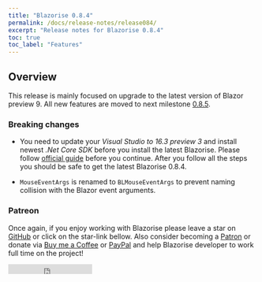 ```yaml
---
title: "Blazorise 0.8.4"
permalink: /docs/release-notes/release084/
excerpt: "Release notes for Blazorise 0.8.4"
toc: true
toc_label: "Features"
---
```


## Overview

This release is mainly focused on upgrade to the latest version of Blazor preview 9. All new features are moved to next milestone [0.8.5](https://github.com/Megabit/Blazorise/milestone/21).

### Breaking changes

- You need to update your _Visual Studio to 16.3 preview 3_ and install newest _.Net Core SDK_ before you install the latest Blazorise. Please follow [official guide](https://devblogs.microsoft.com/aspnet/asp-net-core-and-blazor-updates-in-net-core-3-0-preview-9/) before you continue. After you follow all the steps you should be safe to get the latest Blazorise 0.8.4.

- `MouseEventArgs` is renamed to `BLMouseEventArgs` to prevent naming collision with the Blazor event arguments.

### Patreon

Once again, if you enjoy working with Blazorise please leave a star on [GitHub](https://github.com/Megabit/Blazorise) or click on the star-link bellow. Also consider becoming a [Patron](https://www.patreon.com/mladenmacanovic) or donate via [Buy me a Coffee](https://www.buymeacoffee.com/mladenmacanovic) or [PayPal](https://www.paypal.me/mladenmacanovic) and help Blazorise developer to work full time on the project!

<iframe src="https://ghbtns.com/github-btn.html?user=Megabit&repo=Blazorise&type=star&count=true" frameborder="0" scrolling="0" width="170px" height="20px"></iframe>